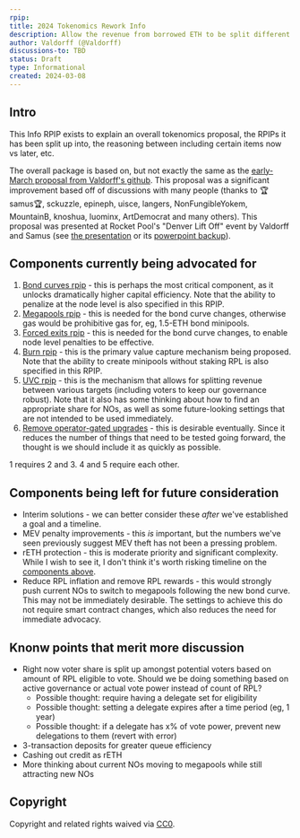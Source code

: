 ```yaml
---
rpip:
title: 2024 Tokenomics Rework Info
description: Allow the revenue from borrowed ETH to be split different ways
author: Valdorff (@Valdorff)
discussions-to: TBD
status: Draft
type: Informational
created: 2024-03-08
---
```


## Intro
This Info RPIP exists to explain an overall tokenomics proposal, the RPIPs it has been split up into, the reasoning between including certain items now vs later, etc.

The overall package is based on, but not exactly the same as the [early-March proposal from Valdorff's github](../assets/rpip-2024tokenomics-info/readme.md). This proposal was a significant improvement based off of discussions with many people (thanks to 🏆samus🏆, sckuzzle, epineph, uisce, langers, NonFungibleYokem, MountainB, knoshua, luominx, ArtDemocrat and many others). This proposal was presented at Rocket Pool's "Denver Lift Off" event by Valdorff and Samus (see [the presentation](https://docs.google.com/presentation/d/12WRXuZktEtViwBWxFwm8OHpwpgoOpAF01859o0jGkiw) or its [powerpoint backup](../assets/rpip-2024tokenomics-info/On%20The%20Horizon%20(backup%20version).pptx)).

## Components currently being advocated for
1. [Bond curves rpip](draft-bond-curves.md) - this is perhaps the most critical component, as it unlocks dramatically higher capital efficiency. Note that the ability to penalize at the node level is also specified in this RPIP.
2. [Megapools rpip](draft-megapools.md) - this is needed for the bond curve changes, otherwise gas would be prohibitive gas for, eg, 1.5-ETH bond minipools.
3. [Forced exits rpip](draft-forced-exits.md) - this is needed for the bond curve changes, to enable node level penalties to be effective.
4. [Burn rpip](draft-burn.md) - this is the primary value capture mechanism being proposed. Note that the ability to create minipools without staking RPL is also specified in this RPIP.
5. [UVC rpip](draft-uvc.md) - this is the mechanism that allows for splitting revenue between various targets (including voters to keep our governance robust). Note that it also has some thinking about how to find an appropriate share for NOs, as well as some future-looking settings that are not intended to be used immediately.
6. [Remove operator-gated upgrades](draft-remove-operator-gated-upgrades.md) - this is desirable eventually. Since it reduces the number of things that need to be tested going forward, the thought is we should include it as quickly as possible.

1 requires 2 and 3.
4 and 5 require each other.

## Components being left for future consideration
- Interim solutions - we can better consider these _after_ we've established a goal and a timeline.
- MEV penalty improvements - this _is_ important, but the numbers we've seen previously suggest MEV theft has not been a pressing problem.
- rETH protection - this is moderate priority and significant complexity. While I wish to see it, I don't think it's worth risking timeline on the [components above](#components-currently-being-advocated-for).
- Reduce RPL inflation and remove RPL rewards - this would strongly push current NOs to switch to megapools following the new bond curve. This may not be immediately desirable. The settings to achieve this do not require smart contract changes, which also reduces the need for immediate advocacy.

## Knonw points that merit more discussion
- Right now voter share is split up amongst potential voters based on amount of RPL eligible to vote. Should we be doing something based on active governance or actual vote power instead of count of RPL?
  - Possible thought: require having a delegate set for eligibility
  - Possible thought: setting a delegate expires after a time period (eg, 1 year)
  - Possible thought: if a delegate has x% of vote power, prevent new delegations to them (revert with error)
- 3-transaction deposits for greater queue efficiency
- Cashing out credit as rETH
- More thinking about current NOs moving to megapools while still attracting new NOs

## Copyright
Copyright and related rights waived via [CC0](https://creativecommons.org/publicdomain/zero/1.0/).
